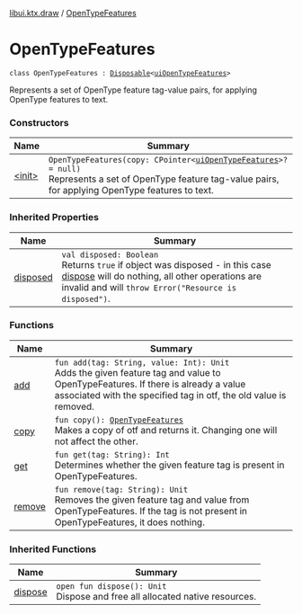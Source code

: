 [libui.ktx.draw](../index.md) / [OpenTypeFeatures](./index.md)

# OpenTypeFeatures

`class OpenTypeFeatures : `[`Disposable`](../../libui.ktx/-disposable/index.md)`<`[`uiOpenTypeFeatures`](../../libui/ui-open-type-features.md)`>`

Represents a set of OpenType feature tag-value pairs, for applying OpenType features to text.

### Constructors

| Name | Summary |
|---|---|
| [&lt;init&gt;](-init-.md) | `OpenTypeFeatures(copy: CPointer<`[`uiOpenTypeFeatures`](../../libui/ui-open-type-features.md)`>? = null)`<br>Represents a set of OpenType feature tag-value pairs, for applying OpenType features to text. |

### Inherited Properties

| Name | Summary |
|---|---|
| [disposed](../../libui.ktx/-disposable/disposed.md) | `val disposed: Boolean`<br>Returns `true` if object was disposed - in this case [dispose](../../libui.ktx/-disposable/dispose.md) will do nothing, all other operations are invalid and will `throw Error("Resource is disposed")`. |

### Functions

| Name | Summary |
|---|---|
| [add](add.md) | `fun add(tag: String, value: Int): Unit`<br>Adds the given feature tag and value to OpenTypeFeatures. If there is already a value associated with the specified tag in otf, the old value is removed. |
| [copy](copy.md) | `fun copy(): `[`OpenTypeFeatures`](./index.md)<br>Makes a copy of otf and returns it. Changing one will not affect the other. |
| [get](get.md) | `fun get(tag: String): Int`<br>Determines whether the given feature tag is present in OpenTypeFeatures. |
| [remove](remove.md) | `fun remove(tag: String): Unit`<br>Removes the given feature tag and value from OpenTypeFeatures. If the tag is not present in OpenTypeFeatures, it does nothing. |

### Inherited Functions

| Name | Summary |
|---|---|
| [dispose](../../libui.ktx/-disposable/dispose.md) | `open fun dispose(): Unit`<br>Dispose and free all allocated native resources. |

